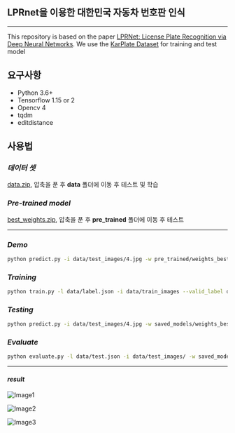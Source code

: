 ## **LPRnet을 이용한 대한민국 자동차 번호판 인식**
---------
This repository is based on the paper  [LPRNet: License Plate Recognition via Deep Neural Networks](https://arxiv.org/pdf/1806.10447.pdf). 
We use the [KarPlate Dataset](http://pr.gachon.ac.kr/ALPR.html) for training and test model

## **요구사항**
- Python 3.6+
- Tensorflow 1.15 or 2
- Opencv 4
- tqdm
- editdistance

## **사용법**
### *데이터 셋*
[data.zip](https://bit.ly/3egQ9jU), 압축을 푼 후 **data** 폴더에 이동 후 테스트 및 학습

### *Pre-trained model*
[best_weights.zip](https://bit.ly/2zt5hMc), 압축을 푼 후 **pre_trained** 폴더에 이동 후 테스트


--------

### *Demo*
```bash
python predict.py -i data/test_images/4.jpg -w pre_trained/weights_best.pb
```

### *Training*
```bash
python train.py -l data/label.json -i data/train_images --valid_label data/test.json --valid_img_dir data/test_images --save_weights_only --load_all 
```

### *Testing*
```bash
python predict.py -i data/test_images/4.jpg -w saved_models/weights_best.pb
```

### *Evaluate*
```bash
python evaluate.py -l data/test.json -i data/test_images/ -w saved_models/weights_best.pb
```


--------

#### *result*
![Image1](https://lab.hanium.or.kr/20_hi037f/workspace/raw/master/Korean-License-Plate-Recognition/result/Screenshot%20from%202020-08-14%2014-14-48.png)

![Image2](https://lab.hanium.or.kr/20_hi037f/workspace/raw/master/Korean-License-Plate-Recognition/result/Screenshot%20from%202020-08-14%2014-22-55.png)

![Image3](https://lab.hanium.or.kr/20_hi037f/workspace/raw/master/Korean-License-Plate-Recognition/result/Screenshot%20from%202020-08-14%2014-30-50.png)
